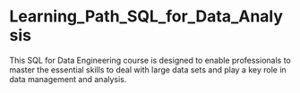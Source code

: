 # Learning_Path_SQL_for_Data_Analysis
This SQL for Data Engineering course is designed to enable professionals to master the essential skills to deal with large data sets and play a key role in data management and analysis.

